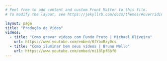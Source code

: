 ```yaml
---
# Feel free to add content and custom Front Matter to this file.
# To modify the layout, see https://jekyllrb.com/docs/themes/#overriding-theme-defaults

layout: page
title: "Produção de Vídeo"
videos:
  - title: "Como gravar videos com Fundo Preto | Michael Oliveira"
    url: https://www.youtube.com/embed/6fYboRzy0cs
  - title: "Como iluminar bem seus vídeos | Bruno Mello"
    url: https://www.youtube.com/embed/mi18lpfBbf0
---
```

